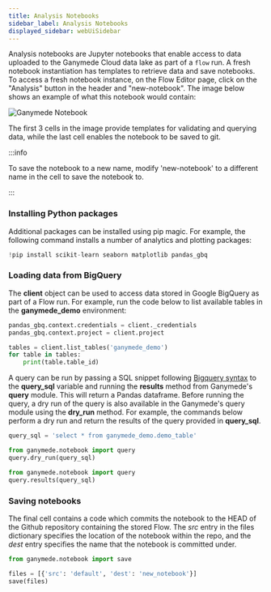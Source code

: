 ```yaml
---
title: Analysis Notebooks
sidebar_label: Analysis Notebooks
displayed_sidebar: webUiSidebar
---
```


Analysis notebooks are Jupyter notebooks that enable access to data uploaded to the Ganymede Cloud data lake as part of a `flow` run.  A fresh notebook instantiation has templates to retrieve data and save notebooks.  To access a fresh notebook instance, on the Flow Editor page, click on the "Analysis" button in the header and "new-notebook".  The image below shows an example of what this notebook would contain:

![Ganymede Notebook](https://ganymede-bio.mo.cloudinary.net/apiServer/%20GanymedeNotebook_20220824.png)

The first 3 cells in the image provide templates for validating and querying data, while the last cell enables the notebook to be saved to git.

:::info

To save the notebook to a new name, modify 'new-notebook' to a different name in the cell to save the notebook to.

:::

### Installing Python packages

Additional packages can be installed using pip magic.  For example, the following command installs a number of analytics and plotting packages:

```python
!pip install scikit-learn seaborn matplotlib pandas_gbq
```

### Loading data from BigQuery

The __client__ object can be used to access data stored in Google BigQuery as part of a Flow run.  For example, run the code below to list available tables in the __ganymede_demo__ environment:

```python
pandas_gbq.context.credentials = client._credentials
pandas_gbq.context.project = client.project

tables = client.list_tables('ganymede_demo')
for table in tables:
    print(table.table_id)
```

A query can be run by passing a SQL snippet following [Bigquery syntax](https://cloud.google.com/bigquery/docs/reference/standard-sql/query-syntax) to the __query_sql__ variable and running the __results__ method from Ganymede's __query__ module. This will return a Pandas dataframe. Before running the query, a dry run of the query is also available in the Ganymede's query module using the __dry_run__ method. For example, the commands below perform a dry run and return the results of the query provided in __query_sql__.

```python
query_sql = 'select * from ganymede_demo.demo_table'
```
```python
from ganymede.notebook import query
query.dry_run(query_sql)
```
```python
from ganymede.notebook import query
query.results(query_sql)
```

### Saving notebooks

The final cell contains a code which commits the notebook to the HEAD of the Github repository containing the stored Flow.  The _src_ entry in the files dictionary specifies the location of the notebook within the repo, and the _dest_ entry specifies the name that the notebook is committed under.

```python
from ganymede.notebook import save

files = [{'src': 'default', 'dest': 'new_notebook'}]
save(files)
```